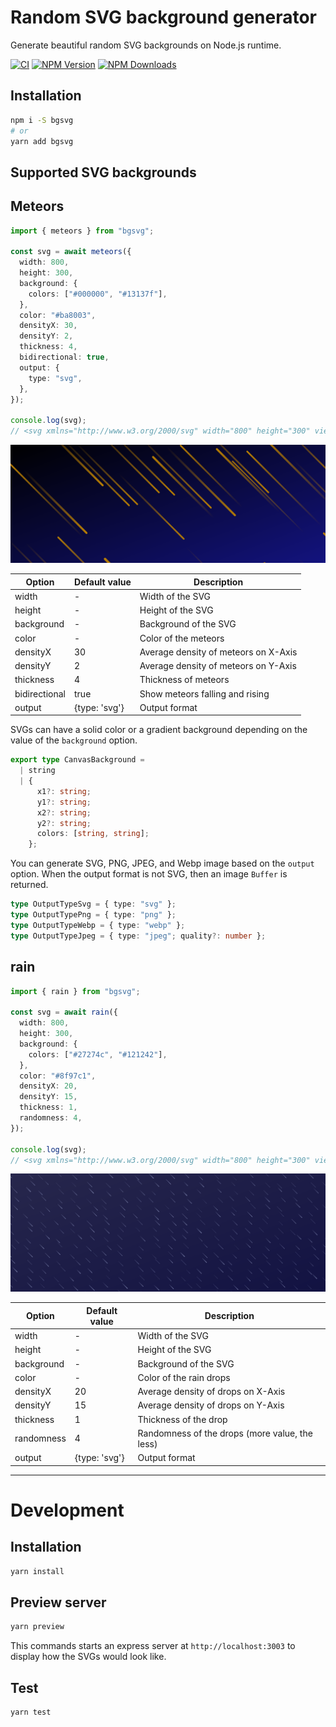 # Random SVG background generator

Generate beautiful random SVG backgrounds on Node.js runtime.

[![CI](https://github.com/thatisuday/bgsvg/actions/workflows/ci.yml/badge.svg)](https://github.com/thatisuday/bgsvg/actions/workflows/ci.yml) [![NPM Version](https://img.shields.io/npm/v/bgsvg)](https://www.npmjs.com/package/bgsvg) [![NPM Downloads](https://img.shields.io/npm/dw/bgsvg)](https://www.npmjs.com/package/bgsvg)

## Installation

```bash
npm i -S bgsvg
# or
yarn add bgsvg
```

## Supported SVG backgrounds

## Meteors

```ts
import { meteors } from "bgsvg";

const svg = await meteors({
  width: 800,
  height: 300,
  background: {
    colors: ["#000000", "#13137f"],
  },
  color: "#ba8003",
  densityX: 30,
  densityY: 2,
  thickness: 4,
  bidirectional: true,
  output: {
    type: "svg",
  },
});

console.log(svg);
// <svg xmlns="http://www.w3.org/2000/svg" width="800" height="300" viewBox="0 0 800 300"...
```

<img src="./assets/meteors.svg" style="max-width: 100%">

| Option        | Default value | Description                          |
| ------------- | ------------- | ------------------------------------ |
| width         | -             | Width of the SVG                     |
| height        | -             | Height of the SVG                    |
| background    | -             | Background of the SVG                |
| color         | -             | Color of the meteors                 |
| densityX      | 30            | Average density of meteors on X-Axis |
| densityY      | 2             | Average density of meteors on Y-Axis |
| thickness     | 4             | Thickness of meteors                 |
| bidirectional | true          | Show meteors falling and rising      |
| output        | {type: 'svg'} | Output format                        |

SVGs can have a solid color or a gradient background depending on the value of the `background` option.

```ts
export type CanvasBackground =
  | string
  | {
      x1?: string;
      y1?: string;
      x2?: string;
      y2?: string;
      colors: [string, string];
    };
```

You can generate SVG, PNG, JPEG, and Webp image based on the `output` option. When the output format is not SVG, then an image `Buffer` is returned.

```ts
type OutputTypeSvg = { type: "svg" };
type OutputTypePng = { type: "png" };
type OutputTypeWebp = { type: "webp" };
type OutputTypeJpeg = { type: "jpeg"; quality?: number };
```

## rain

```ts
import { rain } from "bgsvg";

const svg = await rain({
  width: 800,
  height: 300,
  background: {
    colors: ["#27274c", "#121242"],
  },
  color: "#8f97c1",
  densityX: 20,
  densityY: 15,
  thickness: 1,
  randomness: 4,
});

console.log(svg);
// <svg xmlns="http://www.w3.org/2000/svg" width="800" height="300" viewBox="0 0 800 300"...
```

<img src="./assets/rain.svg" style="max-width: 100%">

| Option     | Default value | Description                                    |
| ---------- | ------------- | ---------------------------------------------- |
| width      | -             | Width of the SVG                               |
| height     | -             | Height of the SVG                              |
| background | -             | Background of the SVG                          |
| color      | -             | Color of the rain drops                        |
| densityX   | 20            | Average density of drops on X-Axis             |
| densityY   | 15            | Average density of drops on Y-Axis             |
| thickness  | 1             | Thickness of the drop                          |
| randomness | 4             | Randomness of the drops (more value, the less) |
| output     | {type: 'svg'} | Output format                                  |

---

# Development

## Installation

```bash
yarn install
```

## Preview server

```bash
yarn preview
```

This commands starts an express server at `http://localhost:3003` to display how the SVGs would look like.

## Test

```bash
yarn test
```
